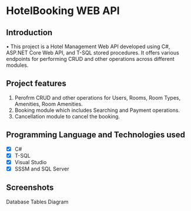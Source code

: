 # HotelBooking WEB API

## Introduction

•	This project is a Hotel Management Web API developed using C#, ASP.NET Core Web API, and T-SQL stored procedures. It offers various endpoints for performing CRUD and other operations across different modules.

## Project features
 
 1. Perofrm CRUD and other operations for Users, Rooms, Room Types, Amenities, Room Amenities.
 2. Booking module which includes Searching and Payment operations.
 3. Cancellation module to cancel the booking.

## Programming Language and Technologies used
 
 - [x] C#
 - [x] T-SQL
 - [x] Visual Studio
 - [x] SSSM and SQL Server

 ## Screenshots

 Database Tables Diagram

 
